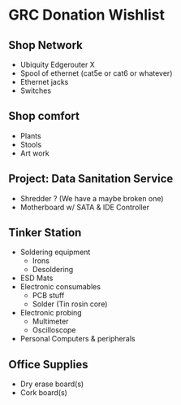 # GRC Donation Wishlist

## Shop Network

 * Ubiquity Edgerouter X
 * Spool of ethernet (cat5e or cat6 or whatever)
 * Ethernet jacks
 * Switches

## Shop comfort

 * Plants
 * Stools
 * Art work

## Project: Data Sanitation Service

 * Shredder ? (We have a maybe broken one)
 * Motherboard w/ SATA & IDE Controller

## Tinker Station

 * Soldering equipment
   * Irons
   * Desoldering
 * ESD Mats
 * Electronic consumables
   * PCB stuff
   * Solder (Tin rosin core)
 * Electronic probing
   * Multimeter
   * Oscilloscope
 * Personal Computers & peripherals

## Office Supplies
* Dry erase board(s)
* Cork board(s)

